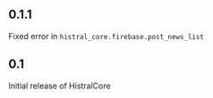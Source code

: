 ## 0.1.1

Fixed error in `histral_core.firebase.post_news_list`

## 0.1

Initial release of HistralCore
